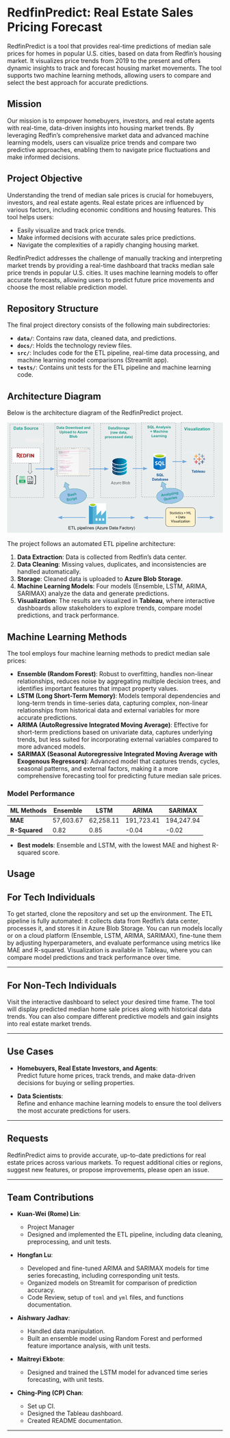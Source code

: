 # RedfinPredict: Real Estate Sales Pricing Forecast

RedfinPredict is a tool that provides real-time predictions of median sale 
prices for homes in popular U.S. cities, based on data from Redfin’s 
housing market. It visualizes price trends from 2019 to the present and 
offers dynamic insights to track and forecast housing market movements. 
The tool supports two machine learning methods, allowing users to compare 
and select the best approach for accurate predictions.

## Mission

Our mission is to empower homebuyers, investors, and real estate agents 
with real-time, data-driven insights into housing market trends. By 
leveraging Redfin’s comprehensive market data and advanced machine 
learning models, users can visualize price trends and compare two 
predictive approaches, enabling them to navigate price fluctuations and 
make informed decisions.

## Project Objective

Understanding the trend of median sale prices is crucial for homebuyers, 
investors, and real estate agents. Real estate prices are influenced by 
various factors, including economic conditions and housing features. This 
tool helps users:

- Easily visualize and track price trends.
- Make informed decisions with accurate sales price predictions.
- Navigate the complexities of a rapidly changing housing market.

RedfinPredict addresses the challenge of manually tracking and 
interpreting market trends by providing a real-time dashboard that tracks 
median sale price trends in popular U.S. cities. It uses machine learning 
models to offer accurate forecasts, allowing users to predict future price 
movements and choose the most reliable prediction model.

## Repository Structure

The final project directory consists of the following main subdirectories:

- **`data/`**: Contains raw data, cleaned data, and predictions.
- **`docs/`**: Holds the technology review files.
- **`src/`**: Includes code for the ETL pipeline, real-time data 
processing, and machine learning model comparisons (Streamlit app).
- **`tests/`**: Contains unit tests for the ETL pipeline and machine 
learning code.

## Architecture Diagram

Below is the architecture diagram of the RedfinPredict project.

![Architecture Diagram](images/583archv1.png)

The project follows an automated ETL pipeline architecture:

1. **Data Extraction**: Data is collected from Redfin’s data center.
2. **Data Cleaning**: Missing values, duplicates, and inconsistencies are 
handled automatically.
3. **Storage**: Cleaned data is uploaded to **Azure Blob Storage**.
4. **Machine Learning Models**: Four models (Ensemble, LSTM, ARIMA, 
SARIMAX) analyze the data and generate predictions.
5. **Visualization**: The results are visualized in **Tableau**, where 
interactive dashboards allow stakeholders to explore trends, compare model 
predictions, and track performance.

## Machine Learning Methods

The tool employs four machine learning methods to predict median sale 
prices:

- **Ensemble (Random Forest)**: Robust to overfitting, handles non-linear 
relationships, reduces noise by aggregating multiple decision trees, and 
identifies important features that impact property values.
- **LSTM (Long Short-Term Memory)**: Models temporal dependencies and 
long-term trends in time-series data, capturing complex, non-linear 
relationships from historical data and external variables for more 
accurate predictions.
- **ARIMA (AutoRegressive Integrated Moving Average)**: Effective for 
short-term predictions based on univariate data, captures underlying 
trends, but less suited for incorporating external variables compared to 
more advanced models.
- **SARIMAX (Seasonal Autoregressive Integrated Moving Average with 
Exogenous Regressors)**: Advanced model that captures trends, cycles, 
seasonal patterns, and external factors, making it a more comprehensive 
forecasting tool for predicting future median sale prices.

### Model Performance

| ML Methods | Ensemble  | LSTM      | ARIMA     | SARIMAX   |
|------------|-----------|-----------|-----------|-----------|
| **MAE**    | 57,603.67 | 62,258.11 | 191,723.41| 194,247.94|
| **R-Squared** | 0.82    | 0.85      | -0.04     | -0.02     |

- **Best models**: Ensemble and LSTM, with the lowest MAE and highest 
R-squared score.

## Usage

## For Tech Individuals

To get started, clone the repository and set up the environment. The ETL 
pipeline is fully automated: it collects data from Redfin’s data center, 
processes it, and stores it in Azure Blob Storage. You can run models 
locally or on a cloud platform (Ensemble, LSTM, ARIMA, SARIMAX), fine-tune 
them by adjusting hyperparameters, and evaluate performance using metrics 
like MAE and R-squared. Visualization is available in Tableau, where you 
can compare model predictions and track performance over time.

---

## For Non-Tech Individuals

Visit the interactive dashboard to select your desired time frame. The 
tool will display predicted median home sale prices along with historical 
data trends. You can also compare different predictive models and gain 
insights into real estate market trends.

---

## Use Cases

- **Homebuyers, Real Estate Investors, and Agents**:  
  Predict future home prices, track trends, and make data-driven decisions 
for buying or selling properties.

- **Data Scientists**:  
  Refine and enhance machine learning models to ensure the tool delivers 
the most accurate predictions for users.

---

## Requests

RedfinPredict aims to provide accurate, up-to-date predictions for real 
estate prices across various markets. To request additional cities or 
regions, suggest new features, or propose improvements, please open an 
issue.

---

## Team Contributions

- **Kuan-Wei (Rome) Lin**:  
  - Project Manager  
  - Designed and implemented the ETL pipeline, including data cleaning, 
preprocessing, and unit tests.

- **Hongfan Lu**:  
  - Developed and fine-tuned ARIMA and SARIMAX models for time series 
forecasting, including corresponding unit tests.  
  - Organized models on Streamlit for comparison of prediction accuracy.  
  - Code Review, setup of `toml` and `yml` files, and functions 
documentation.

- **Aishwary Jadhav**:  
  - Handled data manipulation.  
  - Built an ensemble model using Random Forest and performed feature 
importance analysis, with unit tests.

- **Maitreyi Ekbote**:  
  - Designed and trained the LSTM model for advanced time series 
forecasting, with unit tests.

- **Ching-Ping (CP) Chan**:  
  - Set up CI.  
  - Designed the Tableau dashboard.  
  - Created README documentation.

---
